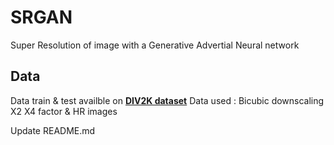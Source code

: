 # SRGAN
Super Resolution of image with a Generative Advertial Neural network

## Data
Data train & test availble on <a href="https://data.vision.ee.ethz.ch/cvl/DIV2K/" target="_blank">**DIV2K dataset**</a>
Data used : Bicubic downscaling X2 X4 factor & HR images

Update README.md
